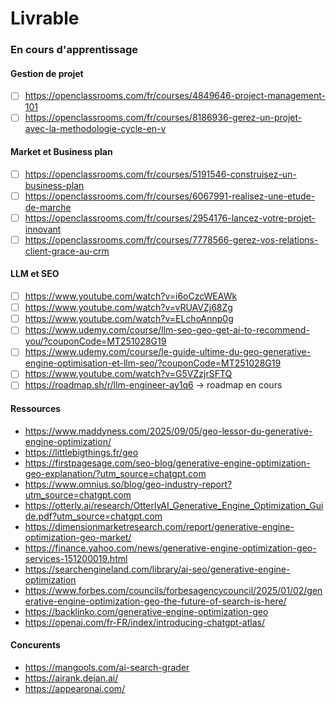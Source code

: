 # Livrable
### En cours d'apprentissage

#### Gestion de projet
- [ ] https://openclassrooms.com/fr/courses/4849646-project-management-101
- [ ] https://openclassrooms.com/fr/courses/8186936-gerez-un-projet-avec-la-methodologie-cycle-en-v

#### Market et Business plan
- [ ] https://openclassrooms.com/fr/courses/5191546-construisez-un-business-plan
- [ ] https://openclassrooms.com/fr/courses/6067991-realisez-une-etude-de-marche
- [ ] https://openclassrooms.com/fr/courses/2954176-lancez-votre-projet-innovant
- [ ] https://openclassrooms.com/fr/courses/7778566-gerez-vos-relations-client-grace-au-crm

#### LLM et SEO
- [ ] https://www.youtube.com/watch?v=i6oCzcWEAWk
- [ ] https://www.youtube.com/watch?v=vRUAVZj68Zg
- [ ] https://www.youtube.com/watch?v=ELchoAnnp0g
- [ ] https://www.udemy.com/course/llm-seo-geo-get-ai-to-recommend-you/?couponCode=MT251028G19
- [ ] https://www.udemy.com/course/le-guide-ultime-du-geo-generative-engine-optimisation-et-llm-seo/?couponCode=MT251028G19
- [ ] https://www.youtube.com/watch?v=G5VZzjrSFTQ
- [ ] https://roadmap.sh/r/llm-engineer-ay1q6 -> roadmap en cours

#### Ressources
- https://www.maddyness.com/2025/09/05/geo-lessor-du-generative-engine-optimization/
- https://littlebigthings.fr/geo
- https://firstpagesage.com/seo-blog/generative-engine-optimization-geo-explanation/?utm_source=chatgpt.com
- https://www.omnius.so/blog/geo-industry-report?utm_source=chatgpt.com
- https://otterly.ai/research/OtterlyAI_Generative_Engine_Optimization_Guide.pdf?utm_source=chatgpt.com
- https://dimensionmarketresearch.com/report/generative-engine-optimization-geo-market/
- https://finance.yahoo.com/news/generative-engine-optimization-geo-services-151200019.html
- https://searchengineland.com/library/ai-seo/generative-engine-optimization
- https://www.forbes.com/councils/forbesagencycouncil/2025/01/02/generative-engine-optimization-geo-the-future-of-search-is-here/
- https://backlinko.com/generative-engine-optimization-geo
- https://openai.com/fr-FR/index/introducing-chatgpt-atlas/

#### Concurents
- https://mangools.com/ai-search-grader
- https://airank.dejan.ai/
- https://appearonai.com/
